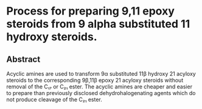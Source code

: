 # Process for preparing 9,11 epoxy steroids from 9 alpha substituted 11 hydroxy steroids.

## Abstract
Acyclic amines are used to transform 9α substituted 11β hydroxy 21 acyloxy steroids to the corresponding 9β,11β epoxy 21 acyloxy steroids without removal of the C₁₇ or C₂₁ ester. The acyclic amines are cheaper and easier to prepare than previously disclosed dehydrohalogenating agents which do not produce cleavage of the C₂₁ ester.
